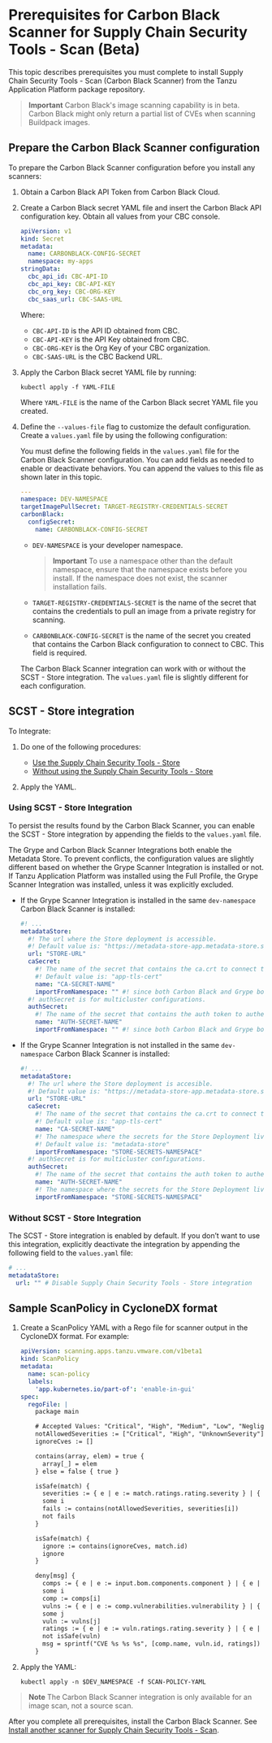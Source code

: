 # Prerequisites for Carbon Black Scanner for Supply Chain Security Tools - Scan (Beta)

This topic describes prerequisites you must complete to install Supply Chain Security Tools - Scan (Carbon Black Scanner) from the Tanzu Application Platform package repository.

>**Important** Carbon Black's image scanning capability is in beta. Carbon Black might only return
a partial list of CVEs when scanning Buildpack images.

## <a id="prerecs"></a> Prepare the Carbon Black Scanner configuration

To prepare the Carbon Black Scanner configuration before you install any scanners:

1. Obtain a Carbon Black API Token from Carbon Black Cloud.

2. Create a Carbon Black secret YAML file and insert the Carbon Black API configuration key. Obtain all values from your CBC console.

    ```yaml
    apiVersion: v1
    kind: Secret
    metadata:
      name: CARBONBLACK-CONFIG-SECRET
      namespace: my-apps
    stringData:
      cbc_api_id: CBC-API-ID
      cbc_api_key: CBC-API-KEY
      cbc_org_key: CBC-ORG-KEY
      cbc_saas_url: CBC-SAAS-URL
    ```

    Where:

    - `CBC-API-ID` is the API ID obtained from CBC.
    - `CBC-API-KEY` is the API Key obtained from CBC.
    - `CBC-ORG-KEY` is the Org Key of your CBC organization.
    - `CBC-SAAS-URL` is the CBC Backend URL.

3. Apply the Carbon Black secret YAML file by running:

    ```console
    kubectl apply -f YAML-FILE
    ```

    Where `YAML-FILE` is the name of the Carbon Black secret YAML file you created.

4. Define the `--values-file` flag to customize the default configuration.
Create a `values.yaml` file by using the following configuration:

    You must define the following fields in the `values.yaml` file for the Carbon Black Scanner configuration.
    You can add fields as needed to enable or deactivate behaviors.
    You can append the values to this file as shown later in this topic.

    ```yaml
    ---
    namespace: DEV-NAMESPACE
    targetImagePullSecret: TARGET-REGISTRY-CREDENTIALS-SECRET
    carbonBlack:
      configSecret:
        name: CARBONBLACK-CONFIG-SECRET
    ```

     - `DEV-NAMESPACE` is your developer namespace.

       >**Important** To use a namespace other than the default namespace, ensure that the namespace exists before you install.
       If the namespace does not exist, the scanner installation fails.

     - `TARGET-REGISTRY-CREDENTIALS-SECRET` is the name of the secret that contains the credentials to pull an image from a private registry for scanning.

     - `CARBONBLACK-CONFIG-SECRET` is the name of the secret you created that contains the Carbon Black configuration to connect to CBC.
       This field is required.

    The Carbon Black Scanner integration can work with or without the SCST - Store integration.
    The `values.yaml` file is slightly different for each configuration.

## <a id="store-integration"></a> SCST - Store integration

To Integrate:

1. Do one of the following procedures:

   - [Use the Supply Chain Security Tools - Store](#with-store)
   - [Without using the Supply Chain Security Tools - Store](#without-store)

2. Apply the YAML.

### <a id="with-store"></a> Using SCST - Store Integration

To persist the results found by the Carbon Black Scanner,
  you can enable the SCST - Store integration
  by appending the fields to the `values.yaml` file.

  The Grype and Carbon Black Scanner Integrations both enable the Metadata Store.
  To prevent conflicts, the configuration values are slightly different based on whether the Grype Scanner Integration is installed or not.
  If Tanzu Application Platform was installed using the Full Profile, the Grype Scanner Integration was installed, unless it was explicitly excluded.

  * If the Grype Scanner Integration is installed in the same `dev-namespace` Carbon Black Scanner is installed:

       ```yaml
       #! ...
       metadataStore:
         #! The url where the Store deployment is accessible.
         #! Default value is: "https://metadata-store-app.metadata-store.svc.cluster.local:8443"
         url: "STORE-URL"
         caSecret:
           #! The name of the secret that contains the ca.crt to connect to the Store Deployment.
           #! Default value is: "app-tls-cert"
           name: "CA-SECRET-NAME"
           importFromNamespace: "" #! since both Carbon Black and Grype both enable store, one must leave importFromNamespace blank
         #! authSecret is for multicluster configurations.
         authSecret:
           #! The name of the secret that contains the auth token to authenticate to the Store Deployment.
           name: "AUTH-SECRET-NAME"
           importFromNamespace: "" #! since both Carbon Black and Grype both enable store, one must leave importFromNamespace blank
       ```

  * If the Grype Scanner Integration is not installed in the same `dev-namespace` Carbon Black Scanner is installed:

       ```yaml
       #! ...
       metadataStore:
         #! The url where the Store deployment is accesible.
         #! Default value is: "https://metadata-store-app.metadata-store.svc.cluster.local:8443"
         url: "STORE-URL"
         caSecret:
           #! The name of the secret that contains the ca.crt to connect to the Store Deployment.
           #! Default value is: "app-tls-cert"
           name: "CA-SECRET-NAME"
           #! The namespace where the secrets for the Store Deployment live.
           #! Default value is: "metadata-store"
           importFromNamespace: "STORE-SECRETS-NAMESPACE"
         #! authSecret is for multicluster configurations.
         authSecret:
           #! The name of the secret that contains the auth token to authenticate to the Store Deployment.
           name: "AUTH-SECRET-NAME"
           #! The namespace where the secrets for the Store Deployment live.
           importFromNamespace: "STORE-SECRETS-NAMESPACE"
       ```

### <a id="without-store"></a> Without SCST - Store Integration

The SCST - Store integration is enabled by default. If you don’t want to use this integration, explicitly deactivate the integration by appending the following field to the `values.yaml` file:

  ```yaml
  # ...
  metadataStore:
    url: "" # Disable Supply Chain Security Tools - Store integration
  ```

## <a id="carbonblack-scan-policy"></a> Sample ScanPolicy in CycloneDX format

1. Create a ScanPolicy YAML with a Rego file for scanner output in the CycloneDX format.
    For example:

    ```yaml
    apiVersion: scanning.apps.tanzu.vmware.com/v1beta1
    kind: ScanPolicy
    metadata:
      name: scan-policy
      labels:
        'app.kubernetes.io/part-of': 'enable-in-gui'
    spec:
      regoFile: |
        package main

        # Accepted Values: "Critical", "High", "Medium", "Low", "Negligible", "UnknownSeverity"
        notAllowedSeverities := ["Critical", "High", "UnknownSeverity"]
        ignoreCves := []

        contains(array, elem) = true {
          array[_] = elem
        } else = false { true }

        isSafe(match) {
          severities := { e | e := match.ratings.rating.severity } | { e | e := match.ratings.rating[_].severity }
          some i
          fails := contains(notAllowedSeverities, severities[i])
          not fails
        }

        isSafe(match) {
          ignore := contains(ignoreCves, match.id)
          ignore
        }

        deny[msg] {
          comps := { e | e := input.bom.components.component } | { e | e := input.bom.components.component[_] }
          some i
          comp := comps[i]
          vulns := { e | e := comp.vulnerabilities.vulnerability } | { e | e := comp.vulnerabilities.vulnerability[_] }
          some j
          vuln := vulns[j]
          ratings := { e | e := vuln.ratings.rating.severity } | { e | e := vuln.ratings.rating[_].severity }
          not isSafe(vuln)
          msg = sprintf("CVE %s %s %s", [comp.name, vuln.id, ratings])
        }
    ```

1. Apply the YAML:

    ```console
    kubectl apply -n $DEV_NAMESPACE -f SCAN-POLICY-YAML
    ```

>**Note** The Carbon Black Scanner integration is only available for an image scan, not a source scan.

After you complete all prerequisites, install the Carbon Black Scanner. See [Install another scanner for Supply Chain Security Tools - Scan](install-scanners.hbs.md).
